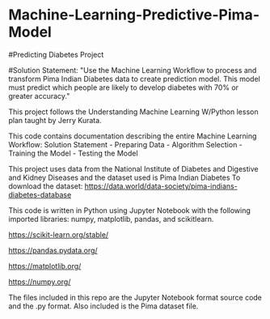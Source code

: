 # Machine-Learning-Predictive-Pima-Model

#Predicting Diabetes Project

#Solution Statement:
"Use the Machine Learning Workflow to process and transform Pima Indian Diabetes data to create prediction model. 
This model must predict which people are likely to develop diabetes with 70% or greater accuracy."

This project follows the Understanding Machine Learning W/Python lesson plan taught by Jerry Kurata. 

This code contains documentation describing the entire Machine Learning Workflow:
Solution Statement - Preparing Data - Algorithm Selection - Training the Model - Testing the Model

This project uses data from the National Institute of Diabetes and Digestive and Kidney Diseases and the dataset used is Pima Indian Diabetes
To download the dataset:
https://data.world/data-society/pima-indians-diabetes-database

This code is written in Python using Jupyter Notebook with the following imported libraries: numpy, matplotlib, pandas, and scikitlearn.

https://scikit-learn.org/stable/

https://pandas.pydata.org/

https://matplotlib.org/

https://numpy.org/


The files included in this repo are the Jupyter Notebook format source code and the .py format. Also included is the Pima dataset file. 
